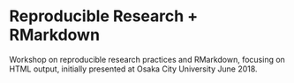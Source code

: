 # Reproducible Research + RMarkdown

Workshop on reproducible research practices and RMarkdown, focusing on HTML output, initially presented at Osaka City University June 2018.
